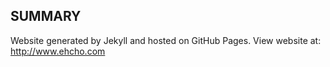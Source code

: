 ## SUMMARY

Website generated by Jekyll and hosted on GitHub Pages.  View website at: http://www.ehcho.com